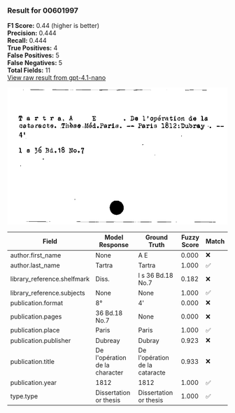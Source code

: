 ### Result for 00601997
**F1 Score:** 0.44 (higher is better)<br>**Precision:** 0.444<br>**Recall:** 0.444<br>**True Positives:** 4<br>**False Positives:** 5<br>**False Negatives:** 5<br>**Total Fields:** 11<br>[View raw result from gpt-4.1-nano](https://github.com/RISE-UNIBAS/humanities_data_benchmark/blob/main/results/2025-09-02/T0162/request_T0162_00601997.json)

<img src="https://github.com/RISE-UNIBAS/humanities_data_benchmark/blob/main/benchmarks/zettelkatalog/images/00601997.jpg?raw=true" alt="00601997" width="600px">

| Field | Model Response | Ground Truth | Fuzzy Score | Match |
|-------|----------------|--------------|-------------|-------|
| author.first_name | None | A E | 0.000 | ❌ |
| author.last_name | Tartra | Tartra | 1.000 | ✅ |
| library_reference.shelfmark | Diss. | l s 36 Bd.18 No.7 | 0.182 | ❌ |
| library_reference.subjects | None | None | 1.000 | ✅ |
| publication.format | 8° | 4' | 0.000 | ❌ |
| publication.pages | 36 Bd.18 No.7 | None | 0.000 | ❌ |
| publication.place | Paris | Paris | 1.000 | ✅ |
| publication.publisher | Dubreay | Dubray | 0.923 | ❌ |
| publication.title | De l'opération de la character | De l'opération de la cataracte | 0.933 | ❌ |
| publication.year | 1812 | 1812 | 1.000 | ✅ |
| type.type | Dissertation or thesis | Dissertation or thesis | 1.000 | ✅ |

